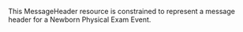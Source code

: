 This MessageHeader resource is constrained to represent a message header for a Newborn Physical Exam Event.
